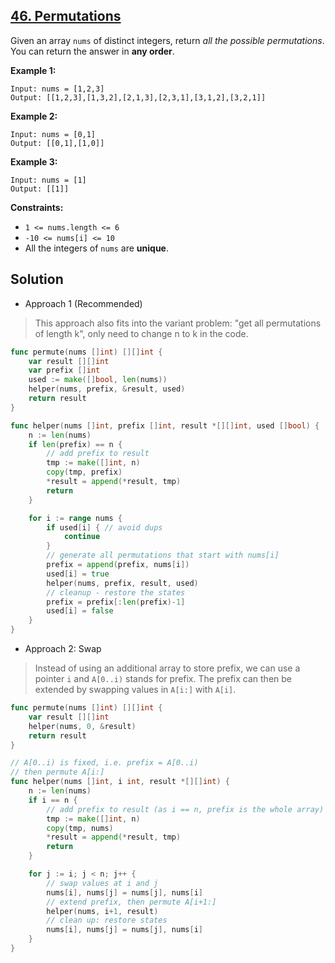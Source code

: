 ## [46. Permutations](https://leetcode.com/problems/permutations/)


Given an array `nums` of distinct integers, return _all the possible permutations_. You can return the answer in **any order**.

**Example 1:**

```
Input: nums = [1,2,3]
Output: [[1,2,3],[1,3,2],[2,1,3],[2,3,1],[3,1,2],[3,2,1]]
```

**Example 2:**

```
Input: nums = [0,1]
Output: [[0,1],[1,0]]
```

**Example 3:**

```
Input: nums = [1]
Output: [[1]]
```

**Constraints:**

*   `1 <= nums.length <= 6`
*   `-10 <= nums[i] <= 10`
*   All the integers of `nums` are **unique**.



## Solution

- Approach 1 (Recommended)

> This approach also fits into the variant problem: "get all permutations of length k", only need to change n to k in the code.

```go
func permute(nums []int) [][]int {
    var result [][]int
    var prefix []int
    used := make([]bool, len(nums))
    helper(nums, prefix, &result, used)
    return result
}

func helper(nums []int, prefix []int, result *[][]int, used []bool) {
    n := len(nums)
    if len(prefix) == n {
        // add prefix to result
        tmp := make([]int, n)
        copy(tmp, prefix)
        *result = append(*result, tmp)
        return
    }

    for i := range nums {
        if used[i] { // avoid dups
            continue
        }
        // generate all permutations that start with nums[i]
        prefix = append(prefix, nums[i])
        used[i] = true
        helper(nums, prefix, result, used)
        // cleanup - restore the states
        prefix = prefix[:len(prefix)-1]
        used[i] = false
    }
}
```



- Approach 2: Swap

> Instead of using an additional array to store prefix, we can use a pointer `i` and `A[0..i)` stands for prefix. The prefix can then be extended by swapping values in `A[i:]` with `A[i]`.

```go
func permute(nums []int) [][]int {
	var result [][]int
	helper(nums, 0, &result)
	return result
}

// A[0..i) is fixed, i.e. prefix = A[0..i)
// then permute A[i:]
func helper(nums []int, i int, result *[][]int) {
	n := len(nums)
	if i == n {
		// add prefix to result (as i == n, prefix is the whole array)
		tmp := make([]int, n)
		copy(tmp, nums)
		*result = append(*result, tmp)
		return
	}

	for j := i; j < n; j++ {
		// swap values at i and j
		nums[i], nums[j] = nums[j], nums[i]
		// extend prefix, then permute A[i+1:]
		helper(nums, i+1, result)
		// clean up: restore states
		nums[i], nums[j] = nums[j], nums[i]
	}
}
```

